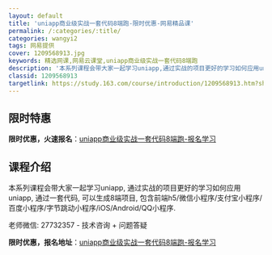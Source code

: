 ```yaml
---
layout: default
title: 'uniapp商业级实战一套代码8端跑-限时优惠-网易精品课'
permalink: /:categories/:title/
categories: wangyi2
tags: 网易提供
cover: 1209568913.jpg
keywords: 精选网课,网易云课堂,uniapp商业级实战一套代码8端跑
description: '本系列课程会带大家一起学习uniapp,通过实战的项目更好的学习如何应用uniapp,通过一套代码,可以生成8端项目,包'
classid: 1209568913
targetlink: https://study.163.com/course/introduction/1209568913.htm?share=1&shareId=1025206652&utm_campaign=share&utm_medium=iphoneShare&utm_source=&utm_u=1025206652
---
```


## 限时特惠

**限时优惠，火速报名**：[uniapp商业级实战一套代码8端跑-报名学习](https://study.163.com/course/introduction/1209568913.htm?share=1&shareId=1025206652&utm_campaign=share&utm_medium=iphoneShare&utm_source=&utm_u=1025206652)

## 课程介绍

本系列课程会带大家一起学习uniapp, 通过实战的项目更好的学习如何应用uniapp, 通过一套代码, 可以生成8端项目, 包含前端h5/微信小程序/支付宝小程序/百度小程序/字节跳动小程序/iOS/Android/QQ小程序.

老师微信: 27732357 - 技术咨询 + 问题答疑

**限时优惠，报名地址**：[uniapp商业级实战一套代码8端跑-报名学习](https://study.163.com/course/introduction/1209568913.htm?share=1&shareId=1025206652&utm_campaign=share&utm_medium=iphoneShare&utm_source=&utm_u=1025206652)

